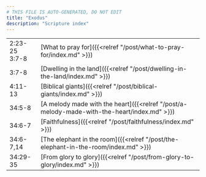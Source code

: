 ```yaml
---
# THIS FILE IS AUTO-GENERATED, DO NOT EDIT
title: "Exodus"
description: "Scripture index"
---
```


|  |  |
| --- | --- |
| 2:23-25 <br/> 3:7-8 | [What to pray for]({{<relref "/post/what-to-pray-for/index.md" >}}) |
| 3:7-8 | [Dwelling in the land]({{<relref "/post/dwelling-in-the-land/index.md" >}}) |
| 4:11-13 | [Biblical giants]({{<relref "/post/biblical-giants/index.md" >}}) |
| 34:5-8 | [A melody made with the heart]({{<relref "/post/a-melody-made-with-the-heart/index.md" >}}) |
| 34:6-7 | [Faithfulness]({{<relref "/post/faithfulness/index.md" >}}) |
| 34:6-7,14 | [The elephant in the room]({{<relref "/post/the-elephant-in-the-room/index.md" >}}) |
| 34:29-35 | [From glory to glory]({{<relref "/post/from-glory-to-glory/index.md" >}}) |
